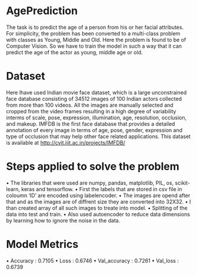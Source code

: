 # AgePrediction
The task is to predict the age of a person from his or her facial attributes. For simplicity, the problem has been converted to a multi-class problem with classes as Young, Middle and Old. Here the problem is found to be of Computer Vision.  So we have to train the model in such a way that it can predict the age of the actor as young, middle age or old.

# Dataset
Here Ihave used Indian movie face dataset, which is a large unconstrained face database consisting of 34512 images of 100 Indian actors collected from more than 100 videos. All the images are manually selected and cropped from the video frames resulting in a high degree of variability interms of scale, pose, expression, illumination, age, resolution, occlusion, and makeup. IMFDB is the first face database that provides a detailed annotation of every image in terms of age, pose, gender, expression and type of occlusion that may help other face related applications. This dataset is available at http://cvit.iiit.ac.in/projects/IMFDB/

# Steps applied to solve the problem

•	The libraries that were used are numpy, pandas, matplotlib, PIL, os, scikit-learn, keras and tensorflow.
•	First the labels that are stored in csv file in coloumn ‘ID’ are encoded using labelencoder.
•	The images are opend after that and as the images are of diffrent size they are converted into 32X32.
•	I than created array of all such images to treate into model.
•	Splitting of the data into test and train.
•	Also used autoencoder to reduce data dimensions by learning how to ignore the noise in the data.

# Model Metrics

•	Accuracy : 0.7105
•	Loss : 0.6746
•	Val_accuracy : 0.7261
•	Val_loss : 0.6739
